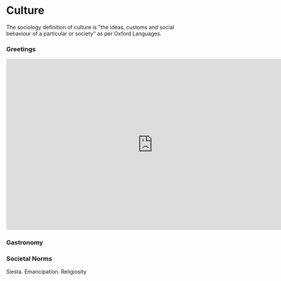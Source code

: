 <h1>Culture </h1>
<p>The sociology definition of culture is "the ideas, customs and social behaviour of a particular or society" as per Oxford Languages.  </p>

<h3> Greetings </h3>
<iframe width="780" height="455" src="https://www.youtube.com/embed/CZMwicRL3ZM" frameborder="0" allow="accelerometer; autoplay; clipboard-write; encrypted-media; gyroscope; picture-in-picture" allowfullscreen></iframe> 
<h3> Gastronomy </h3>
<h3> Societal Norms</h3>
<p> Siesta. Emancipation. Religiosity </p>



